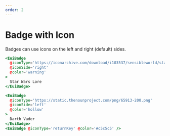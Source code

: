 ```yaml
---
order: 2
---
```


# Badge with Icon

<EuiText>
  <p>

Badges can use icons on the left and right (default) sides.

  </p>
</EuiText>

```hbs template
<EuiBadge
  @iconType='https://iconarchive.com/download/i103537/sensibleworld/starwars/Death-Star.ico'
  @iconSide='right'
  @color='warning'
>
  Star Wars Lore
</EuiBadge>

<EuiBadge
  @iconType='https://static.thenounproject.com/png/65913-200.png'
  @iconSide='left'
  @color='hollow'
>
  Darth Vader
</EuiBadge>
<EuiBadge @iconType='returnKey' @color='#c5c5c5' />
```
